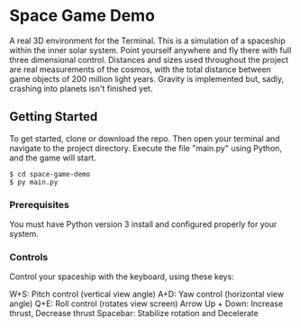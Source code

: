 # Space Game Demo

A real 3D environment for the Terminal. This is a simulation of a spaceship within the inner solar system. Point yourself anywhere and fly there with full three dimensional control. Distances and sizes used throughout the project are real measurements of the cosmos, with the total distance between game objects of 200 million light years. Gravity is implemented but, sadly, crashing into planets isn't finished yet.

## Getting Started

To get started, clone or download the repo. Then open your terminal and navigate to the project directory. Execute the file "main.py" using Python, and the game will start.

```
$ cd space-game-demo
$ py main.py
```

### Prerequisites

You must have Python version 3 install and configured properly for your system.

### Controls

Control your spaceship with the keyboard, using these keys:

W+S: Pitch control (vertical view angle)
A+D: Yaw control (horizontal view angle)
Q+E: Roll control (rotates view screen)
Arrow Up + Down: Increase thrust, Decrease thrust
Spacebar: Stabilize rotation and Decelerate